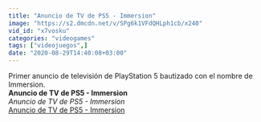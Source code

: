 ```yaml
---
title: "Anuncio de TV de PS5 - Immersion"
image: "https://s2.dmcdn.net/v/SPg6k1VFdQHLph1cb/x240"
vid_id: "x7vosku"
categories: "videogames"
tags: ["videojuegos",]
date: "2020-08-29T14:40:08+03:00"
---
```

Primer anuncio de televisión de PlayStation 5 bautizado con el nombre de Immersion.<br><b>Anuncio de TV de PS5 - Immersion</b><br> <i>Anuncio de TV de PS5 - Immersion</i><br> <u>Anuncio de TV de PS5 - Immersion</u>
